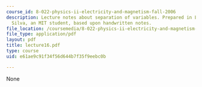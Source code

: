 ```yaml
---
course_id: 8-022-physics-ii-electricity-and-magnetism-fall-2006
description: Lecture notes about separation of variables. Prepared in LaTeX by James
  Silva, an MIT student, based upon handwritten notes.
file_location: /coursemedia/8-022-physics-ii-electricity-and-magnetism-fall-2006/e61ae9c91f34f56d644b7f35f9eebc0b_lecture16.pdf
file_type: application/pdf
layout: pdf
title: lecture16.pdf
type: course
uid: e61ae9c91f34f56d644b7f35f9eebc0b

---
```

None
